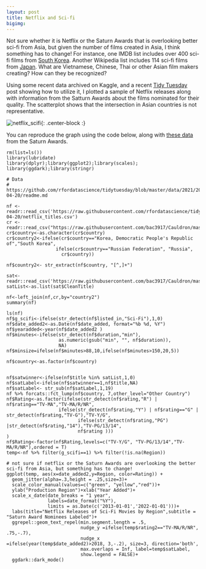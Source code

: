 ```yaml
---
layout: post
title: Netflix and Sci-fi
bigimg:
---
```



Not sure whether it is Netflix or the Saturn Awards that is overlooking better sci-fi from Asia, but given the number of films created in Asia, I think something has to change!  For instance, one IMDB list includes over 400 sci-fi films from <a href="https://www.imdb.com/search/title/?countries=kr&genres=sci_fi&sort=moviemeter">South Korea</a>. Another Wikipedia list includes 114 sci-fi films from <a href="https://en.wikipedia.org/wiki/Category:Japanese_science_fiction_films">Japan</a>. What are Vietnamese, Chinese, Thai or other Asian film makers creating? How can they be recognized?

Using some recent data archived on Kaggle, and a recent <a href="https://github.com/rfordatascience/tidytuesday/blob/master/data/2021/2021-04-20/readme.md">Tidy Tuesday</a> post showing how to utilize it, I plotted a sample of Netflix releases along with information from the Satturn Awards about the films nominated for their quality.  The scatterplot shows that the intersection in Asian countries is not representative.

![netflix_scifi](/img/netflix_scifi.jpg){: .center-block :}      

You can reproduce the graph using the code below, along with <a href="https://raw.githubusercontent.com/bac3917/Cauldron/master/saturnWinners.csv">these data</a> from the Saturn Awards.

```{r}
rm(list=ls())
library(lubridate)
library(dplyr);library(ggplot2);library(scales);
library(ggdark);library(stringr)

# Data
# https://github.com/rfordatascience/tidytuesday/blob/master/data/2021/2021-04-20/readme.md

nf <- readr::read_csv('https://raw.githubusercontent.com/rfordatascience/tidytuesday/master/data/2021/2021-04-20/netflix_titles.csv')
cr <- readr::read_csv("https://raw.githubusercontent.com/bac3917/Cauldron/master/countries_regions.csv")
cr$country<-as.character(cr$country)
cr$country2<-ifelse(cr$country=="Korea, Democratic People's Republic of","South Korea",
                  ifelse(cr$country=="Russian Federation", "Russia",
                    cr$country))

nf$country2<- str_extract(nf$country, "[^,]+")

sat<-readr::read_csv('https://raw.githubusercontent.com/bac3917/Cauldron/master/saturnWinners.csv')
satList<-as.list(sat$CleanTitle)

nf<-left_join(nf,cr,by="country2")
summary(nf)

ls(nf)
nf$g_scifi<-ifelse(str_detect(nf$listed_in,"Sci-Fi"),1,0)
nf$date_added2<-as.Date(nf$date_added, format="%b %d, %Y")
nf$yearadded<-year(nf$date_added2 )
nf$minutes<-ifelse(str_detect(nf$duration,"min"),
                   as.numeric(gsub("min", "", nf$duration)),
                   NA)
nf$minsize=ifelse(nf$minutes>88,10,ifelse(nf$minutes>150,20,5))

nf$country<-as.factor(nf$country)


nf$satwinner<-ifelse(nf$title %in% satList,1,0)
nf$satLabel<-ifelse(nf$satwinner==1,nf$title,NA)
nf$satLabel<- str_sub(nf$satLabel,1,19)
nf %>% forcats::fct_lump(nf$country, 7,other_level="Other Country")
nf$Rating<-as.factor(ifelse(str_detect(nf$rating,"R") | nf$rating=="TV-MA","TV-MA/R/NR",
                   ifelse(str_detect(nf$rating,"Y") | nf$rating=="G" | str_detect(nf$rating,"TV-G"),"TV-Y/G", 
                          ifelse(str_detect(nf$rating,"PG") |str_detect(nf$rating,"14"),"TV-PG/13/14",
                          nf$rating )))
)
nf$Rating<-factor(nf$Rating,levels=c("TV-Y/G", "TV-PG/13/14","TV-MA/R/NR"),ordered = T)
temp<-nf %>% filter(g_scifi==1) %>% filter(!is.na(Region))

# not sure if netflix or the Saturn Awards are overlooking the better sci-fi from Asia, but something has to change!
ggplot(temp, aes(x=date_added2,y=Region, color=Rating)) +
  geom_jitter(alpha=.3,height = .25,size=3)+
  scale_color_manual(values=c("green", "yellow","red"))+
  ylab("Production Region")+xlab("Year Added")+
  scale_x_date(date_breaks = "1 year", 
               labels=date_format("%Y"),
               limits = as.Date(c('2013-01-01','2022-01-01')))+
  labs(title="Netflix Releases of Sci-Fi Movies by Region",subtitle = "Saturn Award Nominees Labeled")+
  ggrepel::geom_text_repel(min.segment.length = .5,
                           nudge_y =ifelse(temp$rating2=="TV-MA/R/NR", .75,-.7), 
                           nudge_x =ifelse(year(temp$date_added2)>2018, 3,-.2), size=3, direction='both',
                           max.overlaps = Inf, label=temp$satLabel,
                           show.legend = FALSE)+
  ggdark::dark_mode()


```
